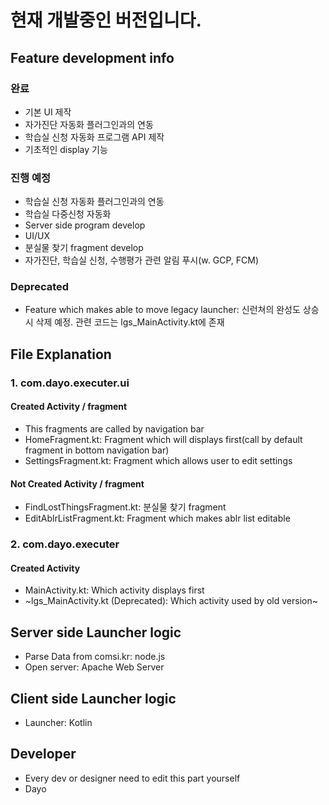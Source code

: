 현재 개발중인 버전입니다.
==========================

## Feature development info
### 완료

 - 기본 UI 제작
 - 자가진단 자동화 플러그인과의 연동
 - 학습실 신청 자동화 프로그램 API 제작
 - 기초적인 display 기능

### 진행 예정

 - 학습실 신청 자동화 플러그인과의 연동
 - 학습실 다중신청 자동화
 - Server side program develop
 - UI/UX
 - 분실물 찾기 fragment develop
 - 자가진단, 학습실 신청, 수행평가 관련 알림 푸시(w. GCP, FCM)

### Deprecated

 - Feature which makes able to move legacy launcher: 신런쳐의 완성도 상승시 삭제 예정. 관련 코드는 lgs_MainActivity.kt에 존재

## File Explanation

### 1. com.dayo.executer.ui
#### Created Activity / fragment
   - This fragments are called by navigation bar
   - HomeFragment.kt: Fragment which will displays first(call by default fragment in bottom navigation bar)
   - SettingsFragment.kt: Fragment which allows user to edit settings
#### Not Created Activity / fragment
   - FindLostThingsFragment.kt: 분실물 찾기 fragment
   - EditAblrListFragment.kt: Fragment which makes ablr list editable


### 2. com.dayo.executer
#### Created Activity
   - MainActivity.kt: Which activity displays first
   - ~lgs_MainActivity.kt (Deprecated): Which activity used by old version~


## Server side Launcher logic
 - Parse Data from comsi.kr: node.js
 - Open server: Apache Web Server


## Client side Launcher logic
 - Launcher: Kotlin

## Developer
 - Every dev or designer need to edit this part yourself
 - Dayo